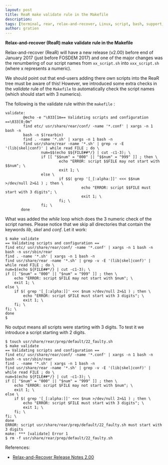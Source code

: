 ```yaml
---
layout: post
title: ReaR make validate rule in the Makefile
description:
tags: [terminal, rear, relax-and-recover, Linux, script, bash, support, tutorial, howto, it3 consultants]
author: gratien
---
```


<strong>Relax-and-recover (ReaR) make validate rule in the Makefile</strong>

Relax-and-recover (ReaR) will have a new release (v2.00) before end of January 2017 (just before FOSDEM 2017) and one of the major changes was the renumbering of our script names from `xx_script.sh` into `xxx_script.sh` (where x represents a numeric).

We should point out that end-users adding there own scripts into the ReaR tree must be aware of this! However, we introduced some extra checks in the *validate* rule of the `Makefile` to automatically check the script names (which should start with 3 numerics).

The following is the validate rule within the `makefile` :

    validate:
            @echo -e "\033[1m== Validating scripts and configuration ==\033[0;0m"
            find etc/ usr/share/rear/conf/ -name '*.conf' | xargs -n 1 bash -n
            bash -n $(rearbin)
            find . -name '*.sh' | xargs -n 1 bash -n
            find usr/share/rear -name '*.sh' | grep -v -E '(lib|skel|conf)' | while read FILE ; do \
                    num=$$(echo $${FILE##*/} | cut -c1-3); \
                    if [[ "$$num" = "000" || "$$num" = "999" ]] ; then \
                            echo "ERROR: script $$FILE may not start with $$num"; \
                            exit 1; \
                    else \
                            if $$( grep '[_[:alpha:]]' <<< $$num >/dev/null 2>&1 ) ; then \
                                      echo "ERROR: script $$FILE must start with 3 digits"; \
                                      exit 1; \
                            fi; \
                    fi; \
           done

What was added the _while_ loop which does the 3 numeric check of the script names. Please notice that we skip all directories that contain the keywords *lib*, *skel* and *conf*.
Let it work:

    $ make validate
    == Validating scripts and configuration ==
    find etc/ usr/share/rear/conf/ -name '*.conf' | xargs -n 1 bash -n
    bash -n usr/sbin/rear
    find . -name '*.sh' | xargs -n 1 bash -n
    find usr/share/rear -name '*.sh' | grep -v -E '(lib|skel|conf)' | while read FILE ; do \
	num=$(echo ${FILE##*/} | cut -c1-3); \
	if [[ "$num" = "000" || "$num" = "999" ]] ; then \
		echo "ERROR: script $FILE may not start with $num"; \
		exit 1; \
	else \
		if $( grep '[_[:alpha:]]' <<< $num >/dev/null 2>&1 ) ; then \
			echo "ERROR: script $FILE must start with 3 digits"; \
			exit 1; \
		fi; \
	fi; \
    done
    $

No output means all scripts were starting with 3 digits.
To test it we introduce a script starting with 2 digits.

    $ touch usr/share/rear/prep/default/22_faulty.sh
    $ make validate
    == Validating scripts and configuration ==
    find etc/ usr/share/rear/conf/ -name '*.conf' | xargs -n 1 bash -n
    bash -n usr/sbin/rear
    find . -name '*.sh' | xargs -n 1 bash -n
    find usr/share/rear -name '*.sh' | grep -v -E '(lib|skel|conf)' | while read FILE ; do \
	num=$(echo ${FILE##*/} | cut -c1-3); \
	if [[ "$num" = "000" || "$num" = "999" ]] ; then \
		echo "ERROR: script $FILE may not start with $num"; \
		exit 1; \
	else \
		if $( grep '[_[:alpha:]]' <<< $num >/dev/null 2>&1 ) ; then \
			echo "ERROR: script $FILE must start with 3 digits"; \
			exit 1; \
		fi; \
	fi; \
    done
    ERROR: script usr/share/rear/prep/default/22_faulty.sh must start with 3 digits
    make: *** [validate] Error 1
    $ rm -f usr/share/rear/prep/default/22_faulty.sh
    

References:

* [Relax-and-Recover Release Notes 2.00](http://relax-and-recover.org/documentation/release-notes-2-00)
